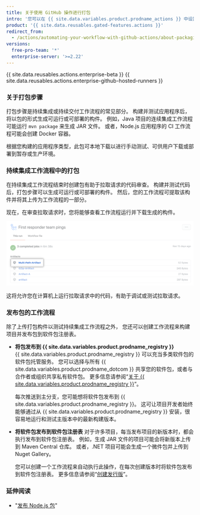 ```yaml
---
title: 关于使用 GitHub 操作进行打包
intro: '您可以在 {{ site.data.variables.product.prodname_actions }} 中设置工作流程生成包并将其上传到 {{ site.data.variables.product.prodname_registry }} 或其他包托管提供程序。'
product: '{{ site.data.reusables.gated-features.actions }}'
redirect_from:
  - /actions/automating-your-workflow-with-github-actions/about-packaging-with-github-actions
versions:
  free-pro-team: '*'
  enterprise-server: '>=2.22'
---
```


{{ site.data.reusables.actions.enterprise-beta }}
{{ site.data.reusables.actions.enterprise-github-hosted-runners }}

### 关于打包步骤

打包步骤是持续集成或持续交付工作流程的常见部分。 构建并测试应用程序后，将以包的形式生成可运行或可部署的构件。 例如，Java 项目的连续集成工作流程可能运行 `mvn package` 来生成 JAR 文件。 或者，Node.js 应用程序的 CI 工作流程可能会创建 Docker 容器。

根据您构建的应用程序类型，此包可本地下载以进行手动测试、可供用户下载或部署到暂存或生产环境。

### 持续集成工作流程中的打包

在持续集成工作流程结束时创建包有助于拉取请求的代码审查。 构建并测试代码后，打包步骤可以生成可运行或可部署的构件。 然后，您的工作流程可提取该构件并将其上传为工作流程的一部分。

现在，在审查拉取请求时，您将能够查看工作流程运行并下载生成的构件。

![下载构件下拉菜单](/assets/images/help/repository/artifact-drop-down.png)

这将允许您在计算机上运行拉取请求中的代码，有助于调试或测试拉取请求。

### 发布包的工作流程

除了上传打包构件以测试持续集成工作流程之外， 您还可以创建工作流程来构建项目并发布包到软件包注册表。

* **将包发布到 {{ site.data.variables.product.prodname_registry }}**  
  {{ site.data.variables.product.prodname_registry }} 可以充当多类软件包的软件包托管服务。 您可以选择与所有 {{ site.data.variables.product.prodname_dotcom }} 共享您的软件包，或者与合作者或组织共享私有软件包。 更多信息请参阅“[关于 {{ site.data.variables.product.prodname_registry }}](/github/managing-packages-with-github-packages/about-github-packages)”。

  每次推送到主分支，您可能想将软件包发布到 {{ site.data.variables.product.prodname_registry }}。 这可让项目开发者始终能够通过从 {{ site.data.variables.product.prodname_registry }} 安装，很容易地运行和测试主版本中的最新构建版本。

* **将软件包发布到软件包注册表** 对于许多项目，每当发布项目的新版本时，都会执行发布到软件包注册表。 例如，生成 JAR 文件的项目可能会将新版本上传到 Maven Central 仓库。 或者，.NET 项目可能会生成一个微件包并上传到 Nuget Gallery。

  您可以创建一个工作流程来自动执行此操作，在每次创建版本时将软件包发布到软件包注册表。 更多信息请参阅“[创建发行版](/github/administering-a-repository/creating-releases)”。

### 延伸阅读

- "[发布 Node.js 包](/actions/automating-your-workflow-with-github-actions/publishing-nodejs-packages)"
